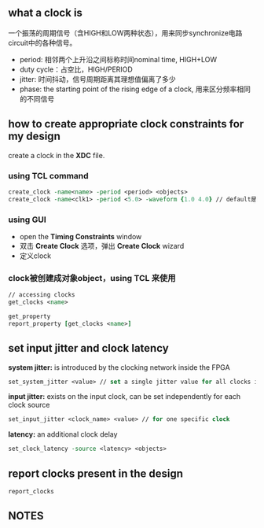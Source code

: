 ## what a clock is
一个振荡的周期信号（含HIGH和LOW两种状态），用来同步synchronize电路circuit中的各种信号。<br>
- period: 相邻两个上升沿之间标称时间nominal time, HIGH+LOW
- duty cycle：占空比，HIGH/PERIOD
- jitter: 时间抖动，信号周期距离其理想值偏离了多少
- phase: the starting point of the rising edge of a clock, 用来区分频率相同的不同信号

## how to create appropriate clock constraints for my design
create a clock in the **XDC** file.<br>

### using TCL command
``` tcl
create_clock -name<name> -period <period> <objects> 
create_clock -name<clk1> -period <5.0> -waveform {1.0 4.0} // default是{0.00 PERIOD/2}
```

### using GUI
- open the **Timing Constraints** window
- 双击 **Create Clock** 选项，弹出 **Create Clock** wizard
- 定义clock

### clock被创建成对象object，using TCL 来使用
```tcl
// accessing clocks
get_clocks <name> 

get_property
report_property [get_clocks <name>]
```

## set input jitter and clock latency
**system jitter:** is introduced by the clocking network inside the FPGA
```tcl
set_system_jitter <value> // set a single jitter value for all clocks in the system
```
**input jitter:** exists on the input clock, can be set independently for each clock source
```tcl
set_input_jitter <clock_name> <value> // for one specific clock
```
**latency:** an additional clock delay
```tcl
set_clock_latency -source <latency> <objects>
```
## report clocks present in the design
```tcl
report_clocks
```

## NOTES
